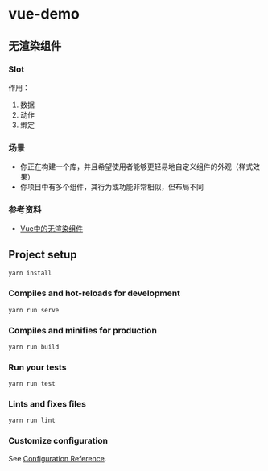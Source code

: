 # vue-demo

## 无渲染组件

### Slot

作用：

1. 数据
2. 动作
3. 绑定

### 场景

- 你正在构建一个库，并且希望使用者能够更轻易地自定义组件的外观（样式效果）
- 你项目中有多个组件，其行为或功能非常相似，但布局不同

### 参考资料

- [Vue中的无渲染组件](https://www.w3cplus.com/vue/renderless-components-in-vuejs.html)

## Project setup
```
yarn install
```

### Compiles and hot-reloads for development
```
yarn run serve
```

### Compiles and minifies for production
```
yarn run build
```

### Run your tests
```
yarn run test
```

### Lints and fixes files
```
yarn run lint
```

### Customize configuration
See [Configuration Reference](https://cli.vuejs.org/config/).
